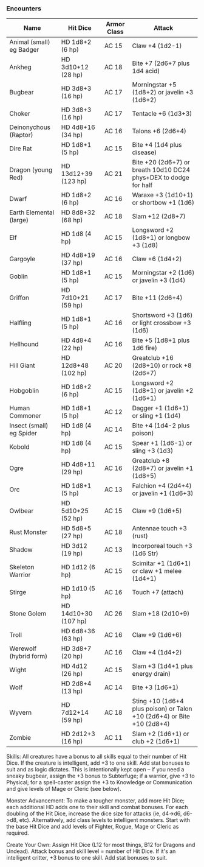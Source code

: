 ### Encounters
| Name | Hit Dice | Armor Class | Attack |
| -- | -- | -- | -- |
| Animal (small) eg Badger | HD 1d8+2 (6 hp) | AC 15 | Claw +4 (1d2-1)
| Ankheg | HD 3d10+12 (28 hp) | AC 18 | Bite +7 (2d6+7 plus 1d4 acid)
| Bugbear | HD 3d8+3 (16 hp) | AC 17 | Morningstar +5 (1d8+2) or javelin +3 (1d6+2)
| Choker | HD 3d8+3 (16 hp) | AC 17 | Tentacle +6 (1d3+3)
| Deinonychous (Raptor) | HD 4d8+16 (34 hp) | AC 16 | Talons +6 (2d6+4)
| Dire Rat | HD 1d8+1 (5 hp) | AC 15 | Bite +4 (1d4 plus disease)
| Dragon (young Red) | HD 13d12+39 (123 hp) | AC 21 | Bite +20 (2d6+7) or breath 10d10 DC24 phys+DEX to dodge for half
| Dwarf | HD 1d8+2 (6 hp) | AC 16 | Waraxe +3 (1d10+1) or shortbow +1 (1d6)
| Earth Elemental (large) | HD 8d8+32 (68 hp) | AC 18 | Slam +12 (2d8+7)
| Elf | HD 1d8 (4 hp) | AC 15 | Longsword +2 (1d8+1) or longbow +3 (1d8)
| Gargoyle | HD 4d8+19 (37 hp) | AC 16 | Claw +6 (1d4+2)
| Goblin | HD 1d8+1 (5 hp) | AC 15 | Morningstar +2 (1d6) or javelin +3 (1d4)
| Griffon | HD 7d10+21 (59 hp) | AC 17 | Bite +11 (2d6+4)
| Halfling | HD 1d8+1 (5 hp) | AC 16 | Shortsword +3 (1d6) or light crossbow +3 (1d6)
| Hellhound | HD 4d8+4 (22 hp) | AC 16 | Bite +5 (1d8+1 plus 1d6 fire)
| Hill Giant | HD 12d8+48 (102 hp) | AC 20 | Greatclub +16 (2d8+10) or rock +8 (2d6+7)
| Hobgoblin | HD 1d8+2 (6 hp) | AC 15 | Longsword +2 (1d8+1) or javelin +2 (1d6+1)
| Human Commoner | HD 1d8+1 (5 hp) | AC 12 | Dagger +1 (1d6+1) or sling +1 (1d4)
| Insect (small) eg Spider | HD 1d8 (4 hp) | AC 14 | Bite +4 (1d4-2 plus poison)
| Kobold | HD 1d8 (4 hp) | AC 15 | Spear +1 (1d6-1) or sling +3 (1d3)
Ogre | HD 4d8+11 (29 hp) | AC 16 | Greatclub +8 (2d8+7) or javelin +1 (1d8+5)
| Orc | HD 1d8+1 (5 hp) | AC 13 | Falchion +4 (2d4+4) or javelin +1 (1d6+3)
| Owlbear | HD 5d10+25 (52 hp) | AC 15 | Claw +9 (1d6+5)
| Rust Monster | HD 5d8+5 (27 hp) | AC 18 | Antennae touch +3 (rust)
| Shadow | HD 3d12 (19 hp) | AC 13 | Incorporeal touch +3 (1d6 Str)
| Skeleton Warrior | HD 1d12 (6 hp) | AC 15 | Scimitar +1 (1d6+1) or claw +1 melee (1d4+1)
| Stirge | HD 1d10 (5 hp) | AC 16 | Touch +7 (attach)
| Stone Golem | HD 14d10+30 (107 hp) | AC 26 | Slam +18 (2d10+9)
| Troll | HD 6d8+36 (63 hp) | AC 16 | Claw +9 (1d6+6)
| Werewolf (hybrid form) | HD 3d8+7 (20 hp) | AC 16 | Claw +4 (1d4+2)
| Wight | HD 4d12 (26 hp) | AC 15 | Slam +3 (1d4+1 plus energy drain)
| Wolf | HD 2d8+4 (13 hp) | AC 14 | Bite +3 (1d6+1)
| Wyvern | HD 7d12+14 (59 hp) | AC 18 | Sting +10 (1d6+4 plus poison) or Talon +10 (2d6+4) or Bite +10 (2d8+4)
| Zombie | HD 2d12+3 (16 hp) | AC 11 | Slam +2 (1d6+1) or club +2 (1d6+1)

Skills: All creatures have a bonus to all skills equal to their number of Hit Dice. If the creature is intelligent, add +3 to one skill. Add stat bonuses to suit and as logic dictates. This is intentionally kept open – if you need a sneaky bugbear, assign the +3 bonus to Subterfuge; if a warrior, give +3 to Physical; for a spell-caster assign the +3 to Knowledge or Communication and give levels of Mage or Cleric (see below).

Monster Advancement: To make a tougher monster, add more Hit Dice; each additional HD adds one to their skill and combat bonuses.  For each doubling of the Hit Dice, increase the dice size for attacks (ie, d4->d6, d6->d8, etc). Alternatively, add class levels to intelligent monsters. Start with the base Hit Dice and add levels of Fighter, Rogue, Mage or Cleric as required.

Create Your Own: Assign Hit Dice (L12 for most things, B12 for Dragons and Undead).  Attack bonus and skill level = number of Hit Dice. If it's an intelligent critter, +3 bonus to one skill. Add stat bonuses to suit.